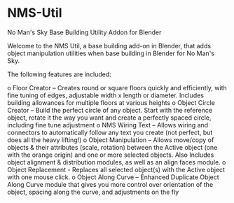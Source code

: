 # NMS-Util
 No Man's Sky Base Building Utility Addon for Blender
 
 Welcome to the NMS Util, a base building add-on in Blender, that adds object manipulation utilities when base building in Blender for No Man's Sky.

The following features are included:
 
o	Floor Creator – Creates round or square floors quickly and efficiently, with fine tuning of edges, adjustable width x length or diameter.  Includes building allowances for multiple floors at various heights
o	Object Circle Creator – Build the perfect circle of any object.  Start with the reference object, rotate it the way you want and create a perfectly spaced circle, including fine tune adjustment
o	NMS Wiring Text – Allows wiring and connectors to automatically follow any text you create (not perfect, but does all the heavy lifting!)
o	Object Manipulation – Allows move/copy of objects & their attributes (scale, rotation) between the Active object (one with the orange origin) and one or more selected objects. Also Includes object alignment & distribution modules, as well as an align faces module.
o	Object Replacement -  Replaces all selected object(s) with the Active object with one mouse click.
o	Object Along Curve – Enhanced Duplicate Object Along Curve module that gives you more control over orientation of the object, spacing along the curve, and adjustments on the fly
